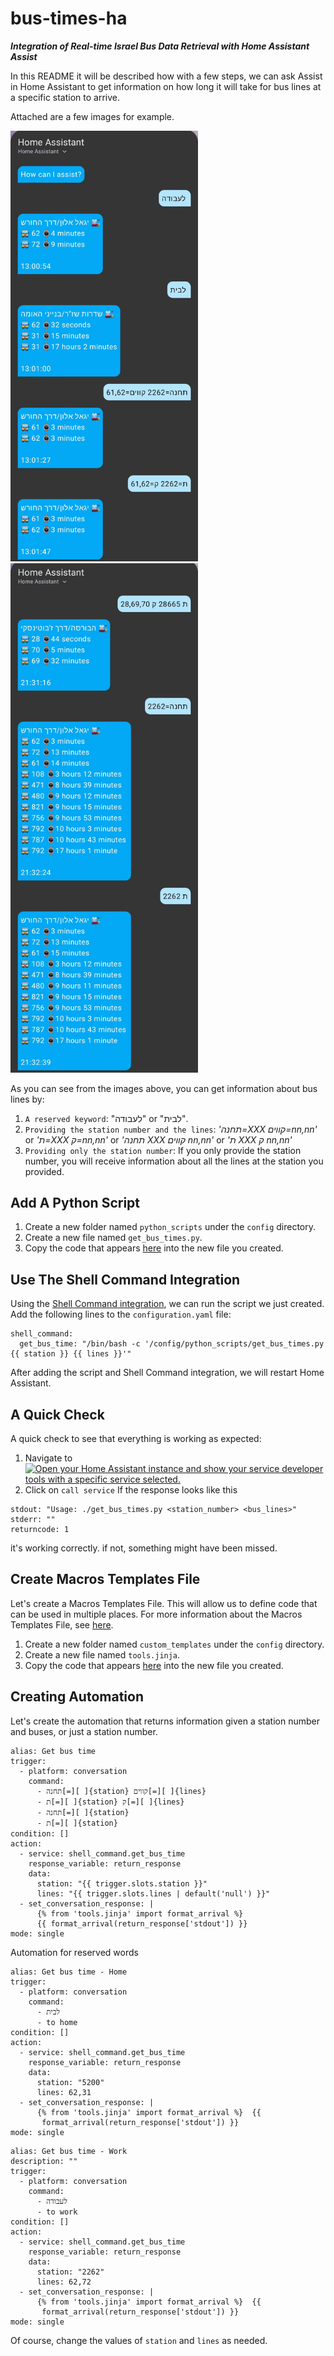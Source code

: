 # bus-times-ha
***Integration of Real-time Israel Bus Data Retrieval with Home Assistant Assist***


In this README it will be described how with a few steps, we can ask Assist in Home Assistant to get information on how long it will take for bus lines at a specific station to arrive.

Attached are a few images for example.



<kbd><img src="https://github.com/UriaKesarii/bus-times-ha/blob/main/images/markup_1000069993.jpg" width="300"></kbd>       <kbd><img src="https://github.com/UriaKesarii/bus-times-ha/blob/main/images/markup_1000069984.jpg" width="300"></kbd>



As you can see from the images above, you can get information about bus lines by:
1. `A reserved keyword`: "לעבודה" or "לבית".
2. `Providing the station number and the lines`: *'תחנה=XXX קווים=nn,nn'* or *'ת=XXX ק=nn,nn'* or *'תחנה XXX קווים nn,nn'* or *'ת XXX ק nn,nn'*
3. `Providing only the station number`: If you only provide the station number, you will receive information about all the lines at the station you provided.



## Add A Python Script

1. Create a new folder named `python_scripts` under the `config` directory.
2. Create a new file named `get_bus_times.py`.
3. Copy the code that appears [here](https://github.com/UriaKesarii/bus-times-ha/blob/main/get_bus_times.py) into the new file you created.


## Use The Shell Command Integration

Using the [Shell Command integration](https://www.home-assistant.io/integrations/shell_command/), we can run the script we just created. Add the following lines to the `configuration.yaml` file:

```
shell_command:
  get_bus_time: "/bin/bash -c '/config/python_scripts/get_bus_times.py {{ station }} {{ lines }}'"
```

After adding the script and Shell Command integration, we will restart Home Assistant.

## A Quick Check

A quick check to see that everything is working as expected:



1. Navigate to [![Open your Home Assistant instance and show your service developer tools with a specific service selected.](https://my.home-assistant.io/badges/developer_call_service.svg)](https://my.home-assistant.io/redirect/developer_call_service/?service=shell_command.get_bus_time)
2. Click on `call service` If the response looks like this
```
stdout: "Usage: ./get_bus_times.py <station_number> <bus_lines>"
stderr: ""
returncode: 1
```
 it's working correctly. if not, something might have been missed.


## Create Macros Templates File

Let's create a Macros Templates File. This will allow us to define code that can be used in multiple places. For more information about the Macros Templates File, see [here](https://www.home-assistant.io/blog/2023/04/05/release-20234/#macros-for-your-templates).

1. Create a new folder named `custom_templates` under the `config` directory.
2. Create a new file named `tools.jinja`.
3. Copy the code that appears [here](https://github.com/UriaKesarii/bus-times-ha/blob/main/format_arrival.jinja) into the new file you created.

## Creating Automation

Let's create the automation that returns information given a station number and buses, or just a station number.

```
alias: Get bus time
trigger:
  - platform: conversation
    command:
      - תחנה[=][ ]{station} קווים[=][ ]{lines}
      - ת[=][ ]{station} ק[=][ ]{lines}
      - תחנה[=][ ]{station}
      - ת[=][ ]{station}
condition: []
action:
  - service: shell_command.get_bus_time
    response_variable: return_response
    data:
      station: "{{ trigger.slots.station }}"
      lines: "{{ trigger.slots.lines | default('null') }}"
  - set_conversation_response: |
      {% from 'tools.jinja' import format_arrival %}
      {{ format_arrival(return_response['stdout']) }}
mode: single
```

Automation for reserved words

```
alias: Get bus time - Home
trigger:
  - platform: conversation
    command:
      - לבית
      - to home
condition: []
action:
  - service: shell_command.get_bus_time
    response_variable: return_response
    data:
      station: "5200"
      lines: 62,31
  - set_conversation_response: |
      {% from 'tools.jinja' import format_arrival %}  {{
       format_arrival(return_response['stdout']) }}
mode: single
```


```
alias: Get bus time - Work
description: ""
trigger:
  - platform: conversation
    command:
      - לעבודה
      - to work
condition: []
action:
  - service: shell_command.get_bus_time
    response_variable: return_response
    data:
      station: "2262"
      lines: 62,72
  - set_conversation_response: |
      {% from 'tools.jinja' import format_arrival %}  {{
       format_arrival(return_response['stdout']) }}
mode: single
```

Of course, change the values of `station` and `lines` as needed.





